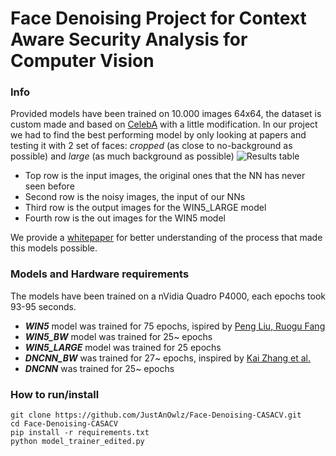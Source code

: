 # Face Denoising Project for Context Aware Security Analysis for Computer Vision

### Info
Provided models have been trained on 10.000 images 64x64, the dataset is custom made and based on [CelebA](http://mmlab.ie.cuhk.edu.hk/projects/CelebA.html) with a little modification.
In our project we had to find the best performing model by only looking at papers and testing it with 2 set of faces: *cropped* (as close to no-background as possible) and *large* (as much background as possible)
![Results table](https://github.com/JustAnOwlz/Face-Denoising-CASACV/blob/master/output.png)
- Top row is the input images, the original ones that the NN has never seen before
- Second row is the noisy images, the input of our NNs
- Third row is the output images for the WIN5_LARGE model
- Fourth row is the out images for the WIN5 model

We provide a [whitepaper](https://github.com/JustAnOwlz/Face-Denoising-CASACV/blob/master/whitepaper.pdf) for better understanding of the process that made this models possible.

### Models and Hardware requirements
The models have been trained on a nVidia Quadro P4000, each epochs took 93-95 seconds.

- ***WIN5*** model was trained for 75 epochs, ispired by [Peng Liu, Ruogu Fang](https://arxiv.org/abs/1707.09135)
- ***WIN5_BW*** model was trained for 25~ epochs
- ***WIN5_LARGE*** model was trained for 25 epochs
- ***DNCNN_BW*** was trained for 27~ epochs, inspired by [Kai Zhang et al.](https://arxiv.org/abs/1608.03981)
- ***DNCNN*** was trained for 25~ epochs

### How to run/install
```
git clone https://github.com/JustAnOwlz/Face-Denoising-CASACV.git
cd Face-Denoising-CASACV
pip install -r requirements.txt
python model_trainer_edited.py
```
